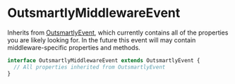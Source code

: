 # OutsmartlyMiddlewareEvent

Inherits from [OutsmartlyEvent](OutsmartlyEvent.md), which currently contains all of the properties you are likely looking for. In the future this event will may contain middleware-specific properties and methods.

```ts
interface OutsmartlyMiddlewareEvent extends OutsmartlyEvent {
  // All properties inherited from OutsmartlyEvent
}
```
